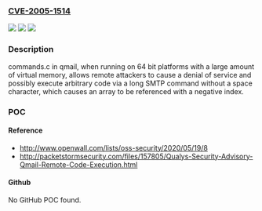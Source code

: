 ### [CVE-2005-1514](https://cve.mitre.org/cgi-bin/cvename.cgi?name=CVE-2005-1514)
![](https://img.shields.io/static/v1?label=Product&message=n%2Fa&color=blue)
![](https://img.shields.io/static/v1?label=Version&message=n%2Fa&color=blue)
![](https://img.shields.io/static/v1?label=Vulnerability&message=n%2Fa&color=brighgreen)

### Description

commands.c in qmail, when running on 64 bit platforms with a large amount of virtual memory, allows remote attackers to cause a denial of service and possibly execute arbitrary code via a long SMTP command without a space character, which causes an array to be referenced with a negative index.

### POC

#### Reference
- http://www.openwall.com/lists/oss-security/2020/05/19/8
- http://packetstormsecurity.com/files/157805/Qualys-Security-Advisory-Qmail-Remote-Code-Execution.html

#### Github
No GitHub POC found.

